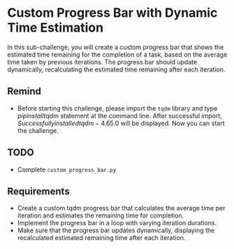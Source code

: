 # Custom Progress Bar with Dynamic Time Estimation

In this sub-challenge, you will create a custom progress bar that shows the estimated time remaining for the completion of a task, based on the average time taken by previous iterations. The progress bar should update dynamically, recalculating the estimated time remaining after each iteration.

## Remind

- Before starting this challenge, please import the `tqdm` library and type $pip install tqdm$ statement at the command line. After successful import, $Successfully installed tqdm-4.65.0$ will be displayed. Now you can start the challenge.

## TODO

- Complete `custom_progress_bar.py`

## Requirements

- Create a custom tqdm progress bar that calculates the average time per iteration and estimates the remaining time for completion.
- Implement the progress bar in a loop with varying iteration durations.
- Make sure that the progress bar updates dynamically, displaying the recalculated estimated remaining time after each iteration.
